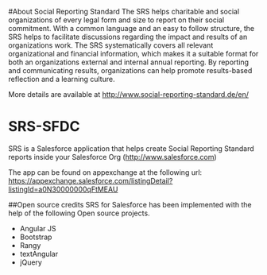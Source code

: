 #About Social Reporting Standard
The SRS helps charitable and social organizations of every legal form and size to report on their social commitment. With a common language and an easy to follow structure, the SRS helps to facilitate discussions regarding the impact and results of an organizations work. The SRS systematically covers all relevant organizational and financial information, which makes it a suitable format for both an organizations external and internal annual reporting. By reporting and communicating results, organizations can help promote results-based reflection and a learning culture.

More details are available at http://www.social-reporting-standard.de/en/
# SRS-SFDC
SRS is a Salesforce application that helps create Social Reporting Standard reports inside your Salesforce Org (http://www.salesforce.com)

The app can be found on appexchange at the following url: https://appexchange.salesforce.com/listingDetail?listingId=a0N30000000qFtMEAU

##Open source credits
SRS for Salesforce has been implemented with the help of the following Open source projects.
* Angular JS
* Bootstrap
* Rangy
* textAngular
* jQuery
